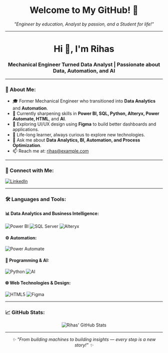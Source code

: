 <h1 align="center">Welcome to My GitHub! 👋</h1>
<p align="center">
  <em>"Engineer by education, Analyst by passion, and a Student for life!"</em>
</p>

---

<h1 align="center">Hi 👋, I'm Rihas</h1>
<h3 align="center">Mechanical Engineer Turned Data Analyst | Passionate about Data, Automation, and AI</h3>

---

### 🌟 About Me:

- 🎓 Former Mechanical Engineer who transitioned into **Data Analytics** and **Automation**.
- 🚀 Currently sharpening skills in **Power BI, SQL, Python, Alteryx, Power Automate, HTML**, and **AI**.
- 🎨 Exploring UI/UX design using **Figma** to build better dashboards and applications.
- 🌱 Life-long learner, always curious to explore new technologies.
- 💬 Ask me about **Data Analytics, BI, Automation, and Process Optimization**.
- 📫 Reach me at: [rihas@example.com](mailto:rihas@example.com)

---

### 🤝 Connect with Me:

<p align="left">
  <a href="https://linkedin.com/in/rihas-profile" target="_blank">
    <img src="https://img.shields.io/badge/LinkedIn-0A66C2?style=for-the-badge&logo=linkedin&logoColor=white" alt="LinkedIn" />
  </a>
</p>

---

### 🛠️ Languages and Tools:

#### 📊 Data Analytics and Business Intelligence:
<p>
  <img src="https://img.shields.io/badge/Power%20BI-F2C811?style=for-the-badge&logo=powerbi&logoColor=black" alt="Power BI" />
  <img src="https://img.shields.io/badge/SQL-4479A1?style=for-the-badge&logo=Microsoft%20SQL%20Server&logoColor=white" alt="SQL Server" />
  <img src="https://img.shields.io/badge/Alteryx-003B71?style=for-the-badge&logo=alteryx&logoColor=white" alt="Alteryx" />
</p>

#### ⚙️ Automation:
<p>
  <img src="https://img.shields.io/badge/Power%20Automate-0066FF?style=for-the-badge&logo=Microsoft%20Power%20Automate&logoColor=white" alt="Power Automate" />
</p>

#### 🧠 Programming & AI:
<p>
  <img src="https://img.shields.io/badge/Python-3776AB?style=for-the-badge&logo=python&logoColor=white" alt="Python" />
  <img src="https://img.shields.io/badge/Artificial%20Intelligence-00BFFF?style=for-the-badge&logo=openai&logoColor=white" alt="AI" />
</p>

#### 🌐 Web Technologies & Design:
<p>
  <img src="https://img.shields.io/badge/HTML5-E34F26?style=for-the-badge&logo=html5&logoColor=white" alt="HTML5" />
  <img src="https://img.shields.io/badge/Figma-F24E1E?style=for-the-badge&logo=figma&logoColor=white" alt="Figma" />
</p>

---

### 📈 GitHub Stats:

<p align="center">
  <img src="https://github-readme-stats.vercel.app/api?username=rihas-github&show_icons=true&theme=tokyonight" alt="Rihas' GitHub Stats" />
</p>

---

<p align="center">
  <em>✨ "From building machines to building insights — every step is a new story!" ✨</em>
</p>
